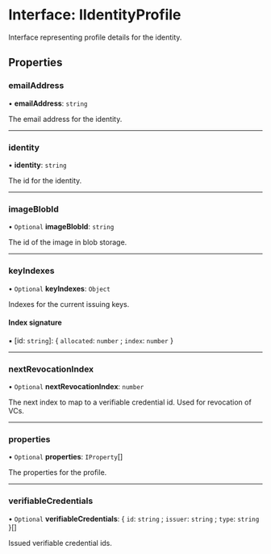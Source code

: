 # Interface: IIdentityProfile

Interface representing profile details for the identity.

## Properties

### emailAddress

• **emailAddress**: `string`

The email address for the identity.

___

### identity

• **identity**: `string`

The id for the identity.

___

### imageBlobId

• `Optional` **imageBlobId**: `string`

The id of the image in blob storage.

___

### keyIndexes

• `Optional` **keyIndexes**: `Object`

Indexes for the current issuing keys.

#### Index signature

▪ [id: `string`]: \{ `allocated`: `number` ; `index`: `number`  }

___

### nextRevocationIndex

• `Optional` **nextRevocationIndex**: `number`

The next index to map to a verifiable credential id.
Used for revocation of VCs.

___

### properties

• `Optional` **properties**: `IProperty`[]

The properties for the profile.

___

### verifiableCredentials

• `Optional` **verifiableCredentials**: \{ `id`: `string` ; `issuer`: `string` ; `type`: `string`  }[]

Issued verifiable credential ids.
